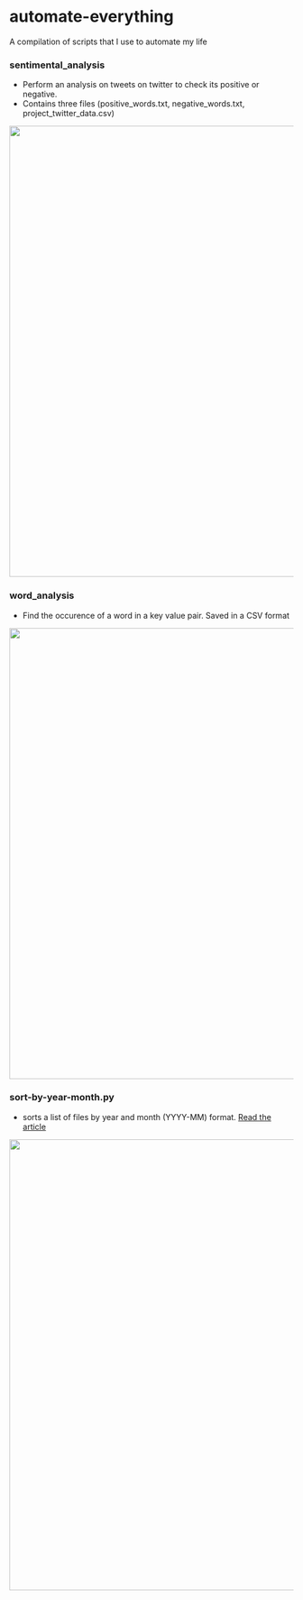# automate-everything
A compilation of scripts that I use to automate my life

### sentimental_analysis
- Perform an analysis on tweets on twitter to check its positive or negative. 
- Contains three files (positive_words.txt, negative_words.txt, project_twitter_data.csv)

<img src="https://imgur.com/a/MYx21F0.gif" width="800">

### word_analysis
- Find the occurence of a word in a key value pair. Saved in a CSV format 

<img src="https://i.imgur.com/A3KCNFH.gif" width="800">


### sort-by-year-month.py 
- sorts a list of files by year and month (YYYY-MM) format. [Read the article](https://dev.to/alfielytorres/organising-cat-videos-using-python-429g)

<img src="https://i.imgur.com/YS6aNBP.gif" width="800">

